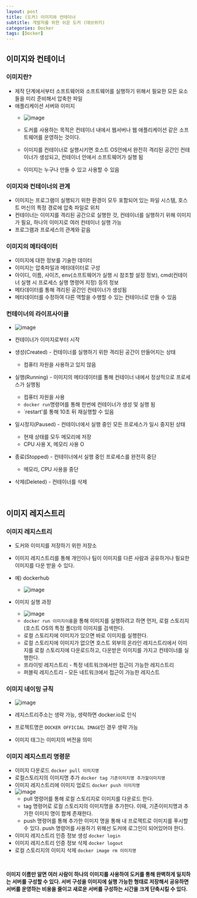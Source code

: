 ```yaml
---
layout: post
title: (도커) 이미지와 컨테이너
subtitle: 개발자를 위한 쉬운 도커 (데브위키)
categories: Docker
tags: [Docker]
---
```


## 이미지와 컨테이너
### 이미지란?
- 제작 단계에서부터 소프트웨어와 소프트웨어를 실행하기 위해서 필요한 모든 요소들을 미리 준비해서 압축한 파일
- 애플리케이션 서버와 이미지
  - ![image](https://github.com/eogus0512/eogus0512.github.io/assets/71585151/784904f1-1818-459e-b7b0-2681fdf98c09)

  - 도커를 사용하는 목적은 컨테이너 내에서 웹서버나 웹 애플리케이션 같은 소프트웨어를 운영하는 것이다.
  - 이미지를 컨테이너로 실행시키면 호스트 OS안에서 완전히 격리된 공간인 컨테이너가 생성되고, 컨테이너 안에서 소프트웨어가 실행 됨
  - 이미지는 누구나 만들 수 있고 사용할 수 있음

### 이미지와 컨테이너의 관계
- 이미지는 프로그램이 실행되기 위한 환경이 모두 포함되어 있는 파일 시스템, 호스트 머신의 특정 경로에 압축 파일로 위치
- 컨테이너는 이미지를 격리된 공간으로 실행한 것, 컨테이너를 실행하기 위해 이미지가 필요, 하나의 이미지로 여러 컨테이너 실행 가능 
- 프로그램과 프로세스의 관계와 같음

### 이미지의 메타데이터
- 이미지에 대한 정보를 기술한 데이터
- 이미지는 압축파일과 메타데이터로 구성
- 아이디, 이름, 사이즈, env(소프트웨어가 실행 시 참조할 설정 정보), cmd(컨테이너 실행 시 프로세스 실행 명령어 지정) 등의 정보
- 메타데이터를 통해 격리된 공간인 컨테이너가 생성됨
- 메타데이터를 수정하여 다른 역할을 수행할 수 있는 컨테이너로 만들 수 있음

### 컨테이너의 라이프사이클
- ![image](https://github.com/eogus0512/eogus0512.github.io/assets/71585151/4028d457-1b9c-4339-a05b-8c1fb4d12067)

- 컨테이너가 이미지로부터 시작
- 생성(Created) - 컨테이너를 실행하기 위한 격리된 공간이 만들어지는 상태
  - 컴퓨터 자원을 사용하고 있지 않음
- 실행(Running) - 이미지의 메타데이터를 통해 컨테이너 내에서 정상적으로 프로세스가 실행됨
  - 컴퓨터 자원을 사용
  - `docker run`명령어를 통해 한번에 컨테이너가 생성 및 실행 됨
  - `restart'를 통해 10초 뒤 재실행할 수 있음
- 일시정지(Paused) - 컨테이너에서 실행 중인 모든 프로세스가 일시 중지된 상태
  - 현재 상태를 모두 메모리에 저장
  - CPU 사용 X, 메모리 사용 O
- 종료(Stopped) - 컨테이너에서 실행 중인 프로세스를 완전히 중단
  - 메모리, CPU 사용을 중단
- 삭제(Deleted) - 컨테이너를 삭제
<br>

## 이미지 레지스트리
### 이미지 레지스트리
- 도커와 이미지를 저장하기 위한 저장소
- 이미지 레지스트리를 통해 개인이나 팀이 이미지를 다른 사람과 공유하거나 필요한 이미지를 다운 받을 수 있다.
- 예) dockerhub
  - ![image](https://github.com/eogus0512/eogus0512.github.io/assets/71585151/d1c8f5b0-89a3-4d44-9d29-7ebd81d0f2b5)

- 이미지 실행 과정
  - ![image](https://github.com/eogus0512/eogus0512.github.io/assets/71585151/26ecf23e-c064-47bd-bedb-fb6c1b168bb8)
  - `docker run 이미지이름`을 통해 이미지를 실행하려고 하면 먼저, 로컬 스토리지(호스트 OS의 특정 폴더)의 이미지를 검색한다.
  - 로컬 스토리지에 이미지가 있으면 바로 이미지를 실행한다.
  - 로컬 스토리지에 이미지가 없으면 호스트 외부의 온라인 레지스트리에서 이미지를 로컬 스토리지에 다운로드하고, 다운받은 이미지를 가지고 컨테이너를 실행한다.
  - 프라이빗 레지스트리 - 특정 네트워크에서만 접근이 가능한 레지스트리
  - 퍼블릭 레지스트리 - 모든 네트워크에서 접근이 가능한 레지스트

### 이미지 네이밍 규칙
- ![image](https://github.com/eogus0512/eogus0512.github.io/assets/71585151/e623a1c4-4895-4ff7-8170-945167ed6eec)

- 레지스트리주소는 생략 가능, 생략하면 docker.io로 인식
- 프로젝트명은 `DOCKER OFFICIAL IMAGE`인 경우 생략 가능
- 이미지 태그는 이미지의 버전을 의미

### 이미지 레지스트리 명령문
- 이미지 다운로드 `docker pull 이미지명`
- 로컬스토리지의 이미지명 추가 `docker tag 기존이미지명 추가할이미지명`
- 이미지 레지스트리에 이미지 업로드 `docker push 이미지명`
- ![image](https://github.com/eogus0512/eogus0512.github.io/assets/71585151/42ff5594-af12-4674-88ea-6bb36e739142)
  - pull 명령어를 통해 로컬 스토리지로 이미지를 다운로드 한다.
  - tag 명령어로 로컬 스토리지의 이미지명을 추가한다. 이때, 기존이미지명과 추가한 이미지 명이 함께 존재한다.
  - push 명령어를 통해 추가한 이미지 명을 통해 내 프로젝트로 이미지를 푸시할 수 있다. push 명령어를 사용하기 위해선 도커에 로그인이 되어있어야 한다.
- 이미지 레지스트리 인증 정보 생성 `docker login`
- 이미지 레지스트리 인증 정보 삭제 `docker logout`
- 로컬 스토리지의 이미지 삭제 `docker image rm 이미지명`
<br>

**이미지 이름만 알면 여러 사람이 하나의 이미지를 사용하여 도커를 통해 완벽하게 일치하는 서버를 구성할 수 있다. 서버 구성을 이미지에 실행 가능한 형태로 저장해서 공유하면 서버를 운영하는 비용을 줄이고 새로운 서버를 구성하는 시간을 크게 단축시킬 수 있다.**

